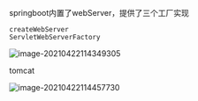 springboot内置了webServer，提供了三个工厂实现



```
createWebServer
ServletWebServerFactory
```

![image-20210422114349305](https://i.loli.net/2021/04/22/V371Oifa69JAXjq.png)

tomcat

![image-20210422114457730](https://i.loli.net/2021/04/22/v847ho3pNuLGBgE.png)